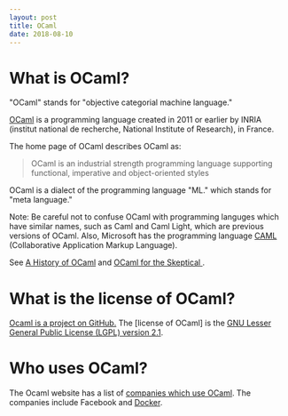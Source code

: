 ```yaml
---
layout: post
title: OCaml 
date: 2018-08-10
---
```


# What is OCaml?

"OCaml" stands for "objective categorial machine language."

[OCaml](https://ocaml.org/) is a programming language created in 2011 or earlier by INRIA (institut national de recherche, National Institute of Research), in France.

The home page of OCaml describes OCaml as:

> OCaml is an industrial strength programming language supporting functional, imperative and object-oriented styles


OCaml is a dialect of the programming language "ML." which stands for "meta language."

Note: Be careful not to confuse OCaml with programming languges which have similar names, such as Caml and Caml Light, which are previous versions of OCaml. Also, Microsoft has the programming language [CAML](https://docs.microsoft.com/en-us/sharepoint/dev/schema/introduction-to-collaborative-application-markup-language-caml) (Collaborative Application Markup Language).

See [A History of OCaml](https://ocaml.org/learn/history.html) and [OCaml for the Skeptical ](https://www2.lib.uchicago.edu/keith/ocaml-class/home.html).


# What is the license of OCaml?

[Ocaml is a project on GitHub.](https://github.com/ocaml/ocaml) The [license of OCaml] is the [GNU Lesser General Public License (LGPL) version 2.1](https://www.gnu.org/licenses/old-licenses/lgpl-2.1.en.html).

# Who uses OCaml?

The Ocaml website has a list of [companies which use OCaml](https://ocaml.org/learn/companies.html). The companies include Facebook and [Docker](https://www.docker.com/).
